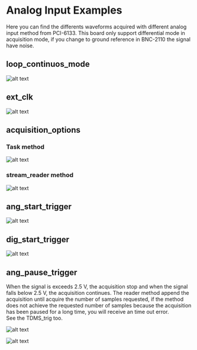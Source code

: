 # Analog Input Examples

Here you can find the differents waveforms acquired with different analog input method from PCI-6133.
This board only support differential mode in acquisition mode, if you change to ground reference in
BNC-2110 the signal have noise.
## loop_continuos_mode

![alt text](https://github.com/juliancabaleiro/nidaqmx-python-examples/blob/main/doc/images/loop_continuous.png)

## ext_clk

![alt text](https://github.com/juliancabaleiro/nidaqmx-python-examples/blob/main/doc/images/ext_clk.png)

## acquisition_options

### Task method

![alt text](https://github.com/juliancabaleiro/nidaqmx-python-examples/blob/main/doc/images/adqui_task.png)

### stream_reader method

![alt text](https://github.com/juliancabaleiro/nidaqmx-python-examples/blob/main/doc/images/adqui_many_samp.png)

## ang_start_trigger

![alt text](https://github.com/juliancabaleiro/nidaqmx-python-examples/blob/main/doc/images/adqui_task_trig.png)

## dig_start_trigger

![alt text](https://github.com/juliancabaleiro/nidaqmx-python-examples/blob/main/doc/images/adqui_dig_trig.png)

## ang_pause_trigger
When the signal is exceeds 2.5 V, the acquisition stop and when the signal
falls below 2.5 V, the acquisition continues. The reader method append 
the acquisition until acquire the number of samples requested, if the 
method does not achieve the requested number of samples because the 
acquisition has been paused for a long time, you will receive an 
time out error.  
See the TDMS_trig too.

![alt text](https://github.com/juliancabaleiro/nidaqmx-python-examples/blob/main/doc/images/pause_trig_board.png)

![alt text](https://github.com/juliancabaleiro/nidaqmx-python-examples/blob/main/doc/images/pause_trig_scope.png)
